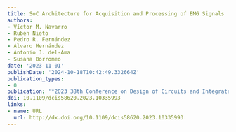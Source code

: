 ```yaml
---
title: SoC Architecture for Acquisition and Processing of EMG Signals
authors:
- Víctor M. Navarro
- Rubén Nieto
- Pedro R. Fernández
- Álvaro Hernández
- Antonio J. del-Ama
- Susana Borromeo
date: '2023-11-01'
publishDate: '2024-10-18T10:42:49.332664Z'
publication_types:
- 0
publication: '*2023 38th Conference on Design of Circuits and Integrated Systems (DCIS)*'
doi: 10.1109/dcis58620.2023.10335993
links:
- name: URL
  url: http://dx.doi.org/10.1109/dcis58620.2023.10335993
---
```

